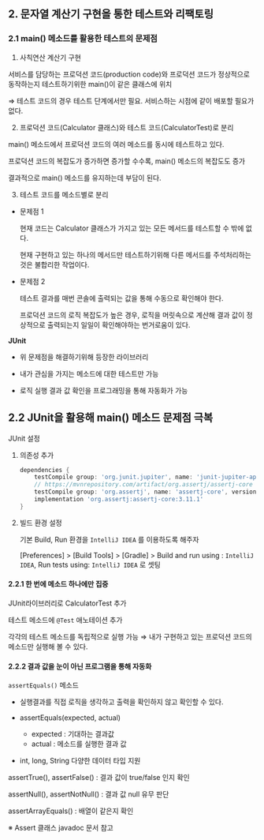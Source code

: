 ## 2. 문자열 계산기 구현을 통한 테스트와 리팩토링

### 2.1 main() 메소드를 활용한 테스트의 문제점

1. 사칙연산 계산기 구현

서비스를 담당하는 프로덕션 코드(production code)와 프로덕션 코드가 정상적으로 동작하는지 테스트하기위한 main()이 같은 클래스에 위치

⇒ 테스트 코드의 경우 테스트 단계에서만 필요. 서비스하는 시점에 같이 배포할 필요가 없다.



2. 프로덕션 코드(Calculator 클래스)와 테스트 코드(CalculatorTest)로 분리

main() 메소드에서 프로덕션 코드의 여러 메소드를 동시에 테스트하고 있다.

프로덕션 코드의 복잡도가 증가하면 증가할 수수록, main() 메소드의 복잡도도 증가

결과적으로 main() 메소드를 유지하는데 부담이 된다.



3. 테스트 코드를 메소드별로 분리

* 문제점 1

  현재 코드는 Calculator 클래스가 가지고 있는 모든 메서드를 테스트할 수 밖에 없다.

  현재 구현하고 있는 하나의 메서드만 테스트하기위해 다른 메서드를 주석처리하는 것은 불합리한 작업이다.

* 문제점 2

  테스트 결과를 매번 콘솔에 출력되는 값을 통해 수동으로 확인해야 한다.

  프로덕션 코드의 로직 복잡도가 높은 경우, 로직을 머릿속으로 계산해 결과 값이 정상적으로 출력되는지 일일이 확인해야하는 번거로움이 있다.

**JUnit**

* 위 문제점을 해결하기위해 등장한 라이브러리

* 내가 관심을 가지는 메소드에 대한 테스트만 가능

* 로직 실행 결과 값 확인을 프로그래밍을 통해 자동화가 가능




## 2.2 JUnit을 활용해 main() 메소드 문제점 극복

JUnit 설정

1. 의존성 추가

   ```groovy
   dependencies {
       testCompile group: 'org.junit.jupiter', name: 'junit-jupiter-api', version: '5.5.2'
       // https://mvnrepository.com/artifact/org.assertj/assertj-core
       testCompile group: 'org.assertj', name: 'assertj-core', version: '3.15.0'
       implementation 'org.assertj:assertj-core:3.11.1'
   }
   ```

   

2. 빌드 환경 설정

   기본 Build, Run 환경을 `IntelliJ IDEA` 를 이용하도록 해주자

   [Preferences] > [Build Tools] > [Gradle] > Build and run using : `IntelliJ IDEA`, Run tests using: `IntelliJ IDEA` 로 셋팅



#### 2.2.1 한 번에 메소드 하나에만 집중

JUnit라이브러리로 CalculatorTest 추가

테스트 메소드에 `@Test` 애노테이션 추가

각각의 테스트 메소드를 독립적으로 실행 가능 ⇒ 내가 구현하고 있는 프로덕션 코드의 메소드만 실행해 볼 수 있다.



#### 2.2.2 결과 값을 눈이 아닌 프로그램을 통해 자동화

`assertEquals()` 메소드

* 실행결과를 직접 로직을 생각하고 출력을 확인하지 않고 확인할 수 있다.

* assertEquals(expected, actual)
  * expected : 기대하는 결과값
  * actual : 메소드를 실행한 결과 값

* int, long, String 다양한 데이터 타입 지원

assertTrue(), assertFalse() : 결과 값이 true/false 인지 확인

assertNull(), assertNotNull() : 결과 값 null 유무 판단

assertArrayEquals() : 배열이 같은지 확인

※ Assert 클래스 javadoc 문서 참고



